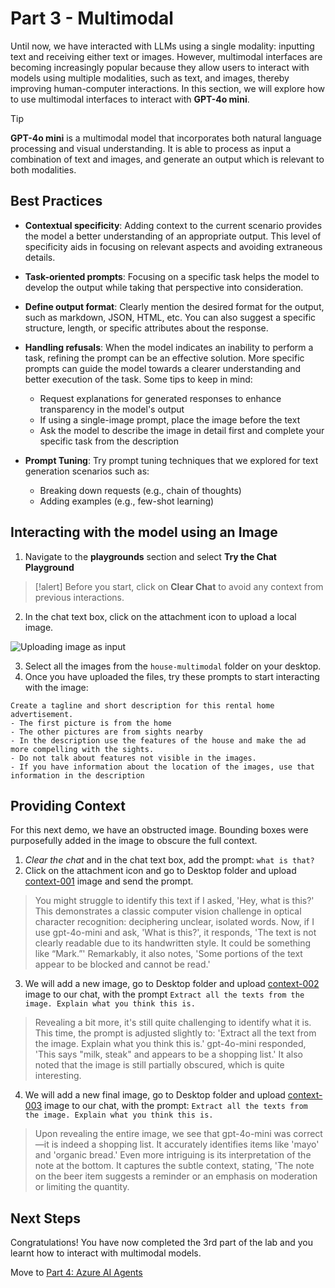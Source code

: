 # Part 3 - Multimodal

Until now, we have interacted with LLMs using a single modality: inputting text and receiving either text or images. However, multimodal interfaces are becoming increasingly popular because they allow users to interact with models using multiple modalities, such as text, and images, thereby improving human-computer interactions. In this section, we will explore how to use multimodal interfaces to interact with **GPT-4o mini**.


> [!TIP]
> **GPT-4o mini** is a multimodal model that incorporates both natural language processing and visual understanding. It is able to process as input a combination of text and images, and generate an output which is relevant to both modalities.

## Best Practices

- **Contextual specificity**: Adding context to the current scenario provides the model a better understanding of an appropriate output. This level of specificity aids in focusing on relevant aspects and avoiding extraneous details.​

- **Task-oriented prompts**: Focusing on a specific task helps the model to develop the output while taking that perspective into consideration.​

- **Define output format**: Clearly mention the desired format for the output, such as markdown, JSON, HTML, etc. You can also suggest a specific structure, length, or specific attributes about the response.​

- **Handling refusals**: When the model indicates an inability to perform a task, refining the prompt can be an effective solution. More specific prompts can guide the model towards a clearer understanding and better execution of the task. Some tips to keep in mind:​
    - Request explanations for generated responses to enhance transparency in the model's output​
    - If using a single-image prompt, place the image before the text​
    - Ask the model to describe the image in detail first and complete your specific task from the description​

- **Prompt Tuning**: Try prompt tuning techniques that we explored for text generation scenarios such as:​
    - Breaking down requests (e.g., chain of thoughts)​
    - Adding examples (e.g., few-shot learning)​

## Interacting with the model using an Image

1. Navigate to the  **playgrounds** section and select **Try the Chat Playground**

>[!alert] Before you start, click on **Clear Chat** to avoid any context from previous interactions.

2. In the chat text box, click on the attachment icon to upload a local image.

![Uploading image as input](./Images/upload_image_icon.png)

3. Select all the images from the ```house-multimodal``` folder on your desktop.
4. Once you have uploaded the files, try these prompts to start interacting with the image:

```
Create a tagline and short description for this rental home advertisement.
- The first picture is from the home
- The other pictures are from sights nearby
- In the description use the features of the house and make the ad more compelling with the sights. 
- Do not talk about features not visible in the images.
- If you have information about the location of the images, use that information in the description
```

## Providing Context

For this next demo, we have an obstructed image. Bounding boxes were purposefully added in the image to obscure the full context.

1. _Clear the chat_ and in the chat text box, add the prompt: ``what is that?``
2. Click on the attachment icon and go to Desktop folder and upload [context-001](./Images/context-001.png) image and send the prompt.


> You might struggle to identify this text if I asked, 'Hey, what is this?' This demonstrates a classic computer vision challenge in optical character recognition: deciphering unclear, isolated words. Now, if I use gpt-4o-mini and ask, 'What is this?', it responds, 'The text is not clearly readable due to its handwritten style. It could be something like “Mark.”' Remarkably, it also notes, 'Some portions of the text appear to be blocked and cannot be read.'

3. We will add a new image, go to Desktop folder and upload [context-002](./Images/context-002.png) image to our chat, with the prompt ```Extract all the texts from the image. Explain what you think this is.```

> Revealing a bit more, it's still quite challenging to identify what it is. This time, the prompt is adjusted slightly to: 'Extract all the text from the image. Explain what you think this is.' gpt-4o-mini responded, 'This says "milk, steak" and appears to be a shopping list.' It also noted that the image is still partially obscured, which is quite interesting.

4. We will add a new final image, go to Desktop folder and upload [context-003](./Images/demo-4-context-003.png) image to our chat, with the prompt: ```Extract all the texts from the image. Explain what you think this is.```

> Upon revealing the entire image, we see that gpt-4o-mini was correct—it is indeed a shopping list. It accurately identifies items like 'mayo' and 'organic bread.' Even more intriguing is its interpretation of the note at the bottom. It captures the subtle context, stating, 'The note on the beer item suggests a reminder or an emphasis on moderation or limiting the quantity.


## Next Steps

Congratulations! You have now completed the 3rd part of the lab and you learnt how to interact with multimodal models. 

Move to [Part 4: Azure AI Agents](./05_AI_Agents.md)
